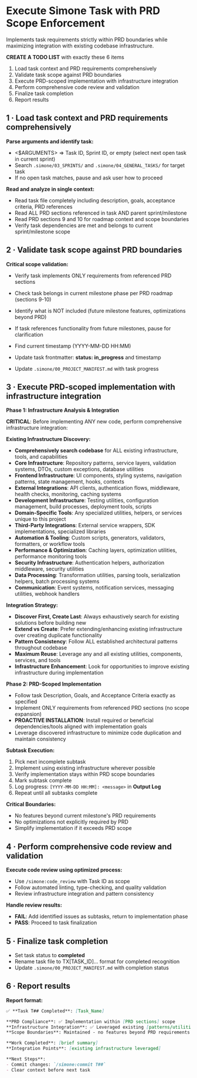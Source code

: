 # Execute Simone Task with PRD Scope Enforcement

Implements task requirements strictly within PRD boundaries while maximizing integration with existing codebase infrastructure.

**CREATE A TODO LIST** with exactly these 6 items

1. Load task context and PRD requirements comprehensively
2. Validate task scope against PRD boundaries  
3. Execute PRD-scoped implementation with infrastructure integration
4. Perform comprehensive code review and validation
5. Finalize task completion
6. Report results

## 1 · Load task context and PRD requirements comprehensively

**Parse arguments and identify task:**
- <$ARGUMENTS> ⇒ Task ID, Sprint ID, or empty (select next open task in current sprint)
- Search `.simone/03_SPRINTS/` and `.simone/04_GENERAL_TASKS/` for target task
- If no open task matches, pause and ask user how to proceed

**Read and analyze in single context:**
- Read task file completely including description, goals, acceptance criteria, PRD references
- Read ALL PRD sections referenced in task AND parent sprint/milestone
- Read PRD sections 9 and 10 for roadmap context and scope boundaries
- Verify task dependencies are met and belongs to current sprint/milestone scope

## 2 · Validate task scope against PRD boundaries

**Critical scope validation:**
- Verify task implements ONLY requirements from referenced PRD sections
- Check task belongs in current milestone phase per PRD roadmap (sections 9-10)
- Identify what is NOT included (future milestone features, optimizations beyond PRD)
- If task references functionality from future milestones, pause for clarification

- Find current timestamp (YYYY-MM-DD HH:MM)
- Update task frontmatter: **status: in_progress** and timestamp
- Update `.simone/00_PROJECT_MANIFEST.md` with task progress

## 3 · Execute PRD-scoped implementation with infrastructure integration

**Phase 1: Infrastructure Analysis & Integration**

**CRITICAL**: Before implementing ANY new code, perform comprehensive infrastructure integration:

**Existing Infrastructure Discovery:**
- **Comprehensively search codebase** for ALL existing infrastructure, tools, and capabilities
- **Core Infrastructure**: Repository patterns, service layers, validation systems, DTOs, custom exceptions, database utilities
- **Frontend Infrastructure**: UI components, styling systems, navigation patterns, state management, hooks, contexts
- **External Integrations**: API clients, authentication flows, middleware, health checks, monitoring, caching systems
- **Development Infrastructure**: Testing utilities, configuration management, build processes, deployment tools, scripts
- **Domain-Specific Tools**: Any specialized utilities, helpers, or services unique to this project
- **Third-Party Integrations**: External service wrappers, SDK implementations, specialized libraries
- **Automation & Tooling**: Custom scripts, generators, validators, formatters, or workflow tools
- **Performance & Optimization**: Caching layers, optimization utilities, performance monitoring tools
- **Security Infrastructure**: Authentication helpers, authorization middleware, security utilities
- **Data Processing**: Transformation utilities, parsing tools, serialization helpers, batch processing systems
- **Communication**: Event systems, notification services, messaging utilities, webhook handlers

**Integration Strategy:**
- **Discover First, Create Last**: Always exhaustively search for existing solutions before building new
- **Extend vs Create**: Prefer extending/enhancing existing infrastructure over creating duplicate functionality
- **Pattern Consistency**: Follow ALL established architectural patterns throughout codebase
- **Maximum Reuse**: Leverage any and all existing utilities, components, services, and tools
- **Infrastructure Enhancement**: Look for opportunities to improve existing infrastructure during implementation

**Phase 2: PRD-Scoped Implementation**

- Follow task Description, Goals, and Acceptance Criteria exactly as specified
- Implement ONLY requirements from referenced PRD sections (no scope expansion)
- **PROACTIVE INSTALLATION**: Install required or beneficial dependencies/tools aligned with implementation goals
- Leverage discovered infrastructure to minimize code duplication and maintain consistency

**Subtask Execution:**
1. Pick next incomplete subtask
2. Implement using existing infrastructure wherever possible
3. Verify implementation stays within PRD scope boundaries  
4. Mark subtask complete
5. Log progress: `[YYYY-MM-DD HH:MM]: <message>` in **Output Log**
6. Repeat until all subtasks complete

**Critical Boundaries:**
- No features beyond current milestone's PRD requirements
- No optimizations not explicitly required by PRD
- Simplify implementation if it exceeds PRD scope

## 4 · Perform comprehensive code review and validation

**Execute code review using optimized process:**

- Use `/simone:code_review` with Task ID as scope  
- Follow automated linting, type-checking, and quality validation
- Review infrastructure integration and pattern consistency

**Handle review results:**
- **FAIL**: Add identified issues as subtasks, return to implementation phase
- **PASS**: Proceed to task finalization

## 5 · Finalize task completion

- Set task status to **completed**
- Rename task file to TX[TASK_ID]... format for completed recognition
- Update `.simone/00_PROJECT_MANIFEST.md` with completion status

## 6 · Report results

**Report format:**

```markdown
✅ **Task T## Completed**: [Task_Name]

**PRD Compliance**: ✅ Implementation within [PRD sections] scope
**Infrastructure Integration**: ✅ Leveraged existing [patterns/utilities/components]
**Scope Boundaries**: Maintained - no features beyond PRD requirements

**Work Completed**: [brief summary]
**Integration Points**: [existing infrastructure leveraged]

**Next Steps**: 
- Commit changes: `/simone:commit T##`
- Clear context before next task
```
